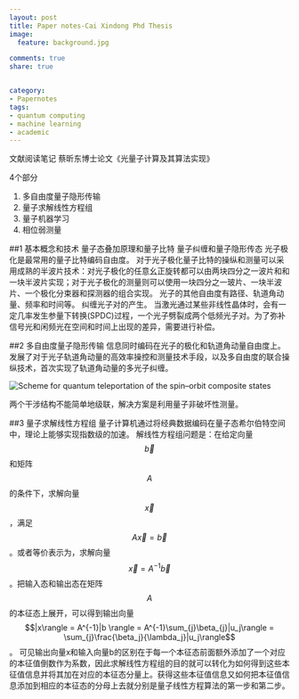 ```yaml
---
layout: post
title: Paper notes-Cai Xindong Phd Thesis
image:
  feature: background.jpg

comments: true
share: true


category:
- Papernotes
tags:
- quantum computing
- machine learning
- academic
--- 
```


文献阅读笔记 蔡昕东博士论文《光量子计算及其算法实现》

4个部分
1. 多自由度量子隐形传输
2. 量子求解线性方程组
3. 量子机器学习
4. 相位弱测量

##1  基本概念和技术
量子态叠加原理和量子比特
量子纠缠和量子隐形传态
光子极化是最常用的量子比特编码自由度。
对于光子极化量子比特的操纵和测量可以采用成熟的半波片技术：对光子极化的任意幺正旋转都可以由两块四分之一波片和和一块半波片实现；对于光子极化的测量则可以使用一块四分之一玻片、一块半波片、一个极化分束器和探测器的组合实现。
光子的其他自由度有路径、轨道角动量、频率和时间等。
纠缠光子对的产生。
当激光通过某些非线性晶体时，会有一定几率发生参量下转换(SPDC)过程，一个光子劈裂成两个低频光子对。为了弥补信号光和闲频光在空间和时间上出现的差异，需要进行补偿。


##2 多自由度量子隐形传输
信息同时编码在光子的极化和轨道角动量自由度上。发展了对于光子轨道角动量的高效率操控和测量技术手段，以及多自由度的联合操纵技术，首次实现了轨道角动量的多光子纠缠。

![Scheme for quantum teleportation of the spin–orbit composite
states](/images/posts/2015/high_quantum_teleportation.jpg)

两个干涉结构不能简单地级联，解决方案是利用量子非破坏性测量。

##3 量子求解线性方程组
量子计算机通过将经典数据编码在量子态希尔伯特空间中，理论上能够实现指数级的加速。
解线性方程组问题是：在给定向量$$\vec{b}$$和矩阵$$A$$的条件下，求解向量$$\vec{x}$$，满足$$A\vec{x}=\vec{b}$$。或者等价表示为，求解向量$$\vec{x}=A^{-1}\vec{b}$$。把输入态和输出态在矩阵$$A$$的本征态上展开，可以得到输出向量$$|x\rangle = A^{-1}|b \rangle = A^{-1}\sum_{j}\beta_{j}|u_j\rangle = \sum_{j}\frac{\beta_j}{\lambda_j}|u_j\rangle$$。 可见输出向量x和输入向量b的区别在于每一个本征态前面额外添加了一个对应的本征值倒数作为系数，因此求解线性方程组的目的就可以转化为如何得到这些本征值信息并将其加在对应的本征态分量上。获得这些本征值信息又如何把本征值信息添加到相应的本征态的分母上去就分别是量子线性方程算法的第一步和第二步。